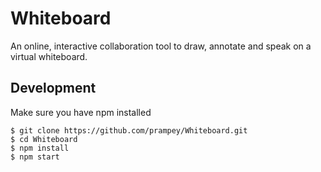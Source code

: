 # Whiteboard
An online, interactive collaboration tool to draw, annotate and speak on a virtual whiteboard.

## Development

Make sure you have npm installed

```
$ git clone https://github.com/prampey/Whiteboard.git
$ cd Whiteboard
$ npm install
$ npm start
```
